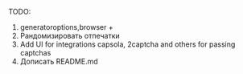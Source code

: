 TODO:
1. generatoroptions,browser   +
2. Рандомизировать отпечатки
3. Add UI for integrations capsola, 2captcha and others for passing captchas
4. Дописать README.md